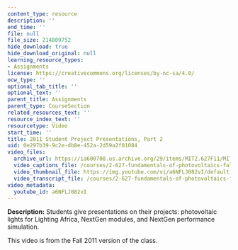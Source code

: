 ```yaml
---
content_type: resource
description: ''
end_time: ''
file: null
file_size: 214809752
hide_download: true
hide_download_original: null
learning_resource_types:
- Assignments
license: https://creativecommons.org/licenses/by-nc-sa/4.0/
ocw_type: ''
optional_tab_title: ''
optional_text: ''
parent_title: Assignments
parent_type: CourseSection
related_resources_text: ''
resource_index_text: ''
resourcetype: Video
start_time: ''
title: 2011 Student Project Presentations, Part 2
uid: 0e297b39-9c2e-db8e-452a-2d59a2f01084
video_files:
  archive_url: https://ia600708.us.archive.org/29/items/MIT2.627F11/MIT2_627F11_lec16_300k.mp4
  video_captions_file: /courses/2-627-fundamentals-of-photovoltaics-fall-2013/8aaed854eaaa5d9daa9ce894a63fdbe9_a6NFLJ082vI.vtt
  video_thumbnail_file: https://img.youtube.com/vi/a6NFLJ082vI/default.jpg
  video_transcript_file: /courses/2-627-fundamentals-of-photovoltaics-fall-2013/fd4af19c3c88df229a31f8325b2a4606_a6NFLJ082vI.pdf
video_metadata:
  youtube_id: a6NFLJ082vI
---
```


**Description:** Students give presentations on their projects: photovoltaic lights for Lighting Africa, NextGen modules, and NextGen performance simulation.

This video is from the Fall 2011 version of the class.


